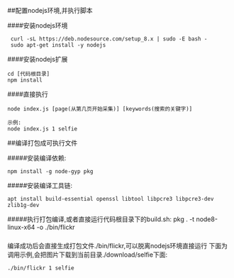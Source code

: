 ##配置nodejs环境,并执行脚本

####安装nodejs环境

````
 curl -sL https://deb.nodesource.com/setup_8.x | sudo -E bash -
 sudo apt-get install -y nodejs
````

####安装nodejs扩展
````
cd [代码根目录]
npm install
````

####直接执行
````
node index.js [page(从第几页开始采集)] [keywords(搜索的关键字)]
````
````
示例:
node index.js 1 selfie
````

##编译打包成可执行文件

#####安装编译依赖:
````
npm install -g node-gyp pkg
````

#####安装编译工具链:
````
apt install build-essential openssl libtool libpcre3 libpcre3-dev zlib1g-dev
````
#####执行打包编译,或者直接运行代码根目录下的build.sh:
pkg . -t node8-linux-x64 -o ./bin/flickr


#####
编译成功后会直接生成打包文件./bin/flickr,可以脱离nodejs环境直接运行
下面为调用示例,会把图片下载到当前目录./download/selfie下面:
````
./bin/flickr 1 selfie
````

